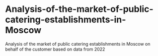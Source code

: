 # Analysis-of-the-market-of-public-catering-establishments-in-Moscow
Analysis of the market of public catering establishments in Moscow on behalf of the customer based on data from 2022
